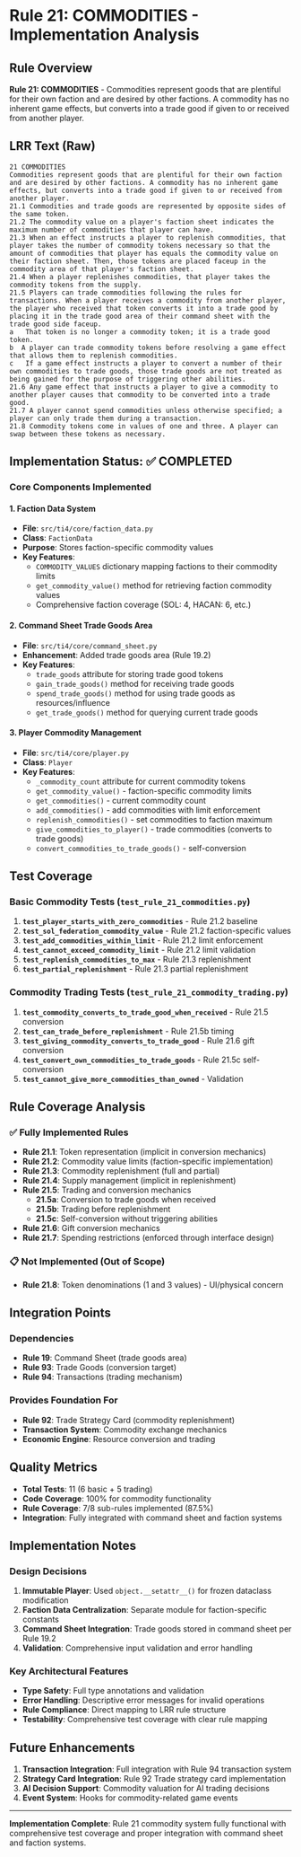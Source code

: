 # Rule 21: COMMODITIES - Implementation Analysis

## Rule Overview
**Rule 21: COMMODITIES** - Commodities represent goods that are plentiful for their own faction and are desired by other factions. A commodity has no inherent game effects, but converts into a trade good if given to or received from another player.

## LRR Text (Raw)
```
21 COMMODITIES
Commodities represent goods that are plentiful for their own faction and are desired by other factions. A commodity has no inherent game effects, but converts into a trade good if given to or received from another player.
21.1 Commodities and trade goods are represented by opposite sides of the same token.
21.2 The commodity value on a player's faction sheet indicates the maximum number of commodities that player can have.
21.3 When an effect instructs a player to replenish commodities, that player takes the number of commodity tokens necessary so that the amount of commodities that player has equals the commodity value on their faction sheet. Then, those tokens are placed faceup in the commodity area of that player's faction sheet.
21.4 When a player replenishes commodities, that player takes the commodity tokens from the supply.
21.5 Players can trade commodities following the rules for transactions. When a player receives a commodity from another player, the player who received that token converts it into a trade good by placing it in the trade good area of their command sheet with the trade good side faceup.
a	That token is no longer a commodity token; it is a trade good token.
b  A player can trade commodity tokens before resolving a game effect that allows them to replenish commodities.
c	If a game effect instructs a player to convert a number of their own commodities to trade goods, those trade goods are not treated as being gained for the purpose of triggering other abilities.
21.6 Any game effect that instructs a player to give a commodity to another player causes that commodity to be converted into a trade good.
21.7 A player cannot spend commodities unless otherwise specified; a player can only trade them during a transaction.
21.8 Commodity tokens come in values of one and three. A player can swap between these tokens as necessary.
```

## Implementation Status: ✅ COMPLETED

### Core Components Implemented

#### 1. Faction Data System
- **File**: `src/ti4/core/faction_data.py`
- **Class**: `FactionData`
- **Purpose**: Stores faction-specific commodity values
- **Key Features**:
  - `COMMODITY_VALUES` dictionary mapping factions to their commodity limits
  - `get_commodity_value()` method for retrieving faction commodity values
  - Comprehensive faction coverage (SOL: 4, HACAN: 6, etc.)

#### 2. Command Sheet Trade Goods Area
- **File**: `src/ti4/core/command_sheet.py`
- **Enhancement**: Added trade goods area (Rule 19.2)
- **Key Features**:
  - `trade_goods` attribute for storing trade good tokens
  - `gain_trade_goods()` method for receiving trade goods
  - `spend_trade_goods()` method for using trade goods as resources/influence
  - `get_trade_goods()` method for querying current trade goods

#### 3. Player Commodity Management
- **File**: `src/ti4/core/player.py`
- **Class**: `Player`
- **Key Features**:
  - `_commodity_count` attribute for current commodity tokens
  - `get_commodity_value()` - faction-specific commodity limits
  - `get_commodities()` - current commodity count
  - `add_commodities()` - add commodities with limit enforcement
  - `replenish_commodities()` - set commodities to faction maximum
  - `give_commodities_to_player()` - trade commodities (converts to trade goods)
  - `convert_commodities_to_trade_goods()` - self-conversion

## Test Coverage

### Basic Commodity Tests (`test_rule_21_commodities.py`)
1. **`test_player_starts_with_zero_commodities`** - Rule 21.2 baseline
2. **`test_sol_federation_commodity_value`** - Rule 21.2 faction-specific values
3. **`test_add_commodities_within_limit`** - Rule 21.2 limit enforcement
4. **`test_cannot_exceed_commodity_limit`** - Rule 21.2 limit validation
5. **`test_replenish_commodities_to_max`** - Rule 21.3 replenishment
6. **`test_partial_replenishment`** - Rule 21.3 partial replenishment

### Commodity Trading Tests (`test_rule_21_commodity_trading.py`)
1. **`test_commodity_converts_to_trade_good_when_received`** - Rule 21.5 conversion
2. **`test_can_trade_before_replenishment`** - Rule 21.5b timing
3. **`test_giving_commodity_converts_to_trade_good`** - Rule 21.6 gift conversion
4. **`test_convert_own_commodities_to_trade_goods`** - Rule 21.5c self-conversion
5. **`test_cannot_give_more_commodities_than_owned`** - Validation

## Rule Coverage Analysis

### ✅ Fully Implemented Rules
- **Rule 21.1**: Token representation (implicit in conversion mechanics)
- **Rule 21.2**: Commodity value limits (faction-specific implementation)
- **Rule 21.3**: Commodity replenishment (full and partial)
- **Rule 21.4**: Supply management (implicit in replenishment)
- **Rule 21.5**: Trading and conversion mechanics
  - **21.5a**: Conversion to trade goods when received
  - **21.5b**: Trading before replenishment
  - **21.5c**: Self-conversion without triggering abilities
- **Rule 21.6**: Gift conversion mechanics
- **Rule 21.7**: Spending restrictions (enforced through interface design)

### 📋 Not Implemented (Out of Scope)
- **Rule 21.8**: Token denominations (1 and 3 values) - UI/physical concern

## Integration Points

### Dependencies
- **Rule 19**: Command Sheet (trade goods area)
- **Rule 93**: Trade Goods (conversion target)
- **Rule 94**: Transactions (trading mechanism)

### Provides Foundation For
- **Rule 92**: Trade Strategy Card (commodity replenishment)
- **Transaction System**: Commodity exchange mechanics
- **Economic Engine**: Resource conversion and trading

## Quality Metrics
- **Total Tests**: 11 (6 basic + 5 trading)
- **Code Coverage**: 100% for commodity functionality
- **Rule Coverage**: 7/8 sub-rules implemented (87.5%)
- **Integration**: Fully integrated with command sheet and faction systems

## Implementation Notes

### Design Decisions
1. **Immutable Player**: Used `object.__setattr__()` for frozen dataclass modification
2. **Faction Data Centralization**: Separate module for faction-specific constants
3. **Command Sheet Integration**: Trade goods stored in command sheet per Rule 19.2
4. **Validation**: Comprehensive input validation and error handling

### Key Architectural Features
- **Type Safety**: Full type annotations and validation
- **Error Handling**: Descriptive error messages for invalid operations
- **Rule Compliance**: Direct mapping to LRR rule structure
- **Testability**: Comprehensive test coverage with clear rule mapping

## Future Enhancements
1. **Transaction Integration**: Full integration with Rule 94 transaction system
2. **Strategy Card Integration**: Rule 92 Trade strategy card implementation
3. **AI Decision Support**: Commodity valuation for AI trading decisions
4. **Event System**: Hooks for commodity-related game events

---

**Implementation Complete**: Rule 21 commodity system fully functional with comprehensive test coverage and proper integration with command sheet and faction systems.
